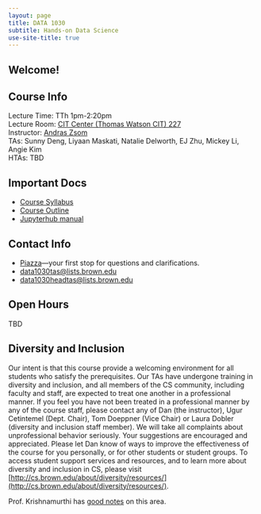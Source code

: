 ```yaml
---
layout: page
title: DATA 1030
subtitle: Hands-on Data Science
use-site-title: true
---
```


## Welcome!

## Course Info

Lecture Time: TTh 1pm-2:20pm  
Lecture Room: [CIT Center (Thomas Watson CIT) 227](https://goo.gl/maps/9P7GufeMQdE2)  
Instructor: [Andras Zsom](https://ccv.brown.edu/about/#people)  
TAs: Sunny Deng, Liyaan Maskati, Natalie Delworth, EJ Zhu, Mickey Li, Angie Kim  
HTAs: TBD

## Important Docs

*   [Course Syllabus](https://coursetools.brown.edu/syllabus/DATA:1030:2019-Fall:S01)
*   [Course Outline](https://docs.google.com/document/d/1uwi4kGQ--dsZVnODHxrQtkoC4jVo5Z6X7jLPb8yDmYg/edit)
*   [Jupyterhub manual](https://docs.ccv.brown.edu/jupyterhub/)

## Contact Info

*   [Piazza](https://piazza.com/class/jzioyk40mhs6r2#)—your first stop for questions and clarifications.
*   data1030tas@lists.brown.edu
*   data1030headtas@lists.brown.edu

## Open Hours

TBD

## Diversity and Inclusion

Our intent is that this course provide a welcoming environment for all students who satisfy the prerequisites. Our TAs have undergone training in diversity and inclusion, and all members of the CS community, including faculty and staff, are expected to treat one another in a professional manner. If you feel you have not been treated in a professional manner by any of the course staff, please contact any of Dan (the instructor), Ugur Cetintemel (Dept. Chair), Tom Doeppner (Vice Chair) or Laura Dobler (diversity and inclusion staff member). We will take all complaints about unprofessional behavior seriously. Your suggestions are encouraged and appreciated. Please let Dan know of ways to improve the effectiveness of the course for you personally, or for other students or student groups. To access student support services and resources, and to learn more about diversity and inclusion in CS, please visit [http://cs.brown.edu/about/diversity/resources/](http://cs.brown.edu/about/diversity/resources/).

Prof. Krishnamurthi has [good notes](http://cs.brown.edu/courses/cs019/2016/professionalism.html) on this area.
